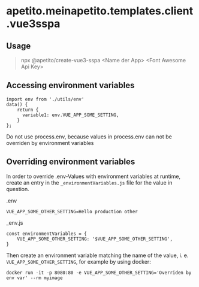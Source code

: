 # apetito.meinapetito.templates.client.vue3sspa
## Usage

> npx @apetito/create-vue3-sspa \<Name der App> \<Font Awesome Api Key>


## Accessing environment variables

```
import env from './utils/env'
data() {
    return {
      variable1: env.VUE_APP_SOME_SETTING,
    }
};
```

Do not use process.env, because values in process.env can not be overriden by environment variables

## Overriding environment variables

In order to override .env-Values with environment variables at runtime, create an entry in the ```_environmentVariables.js``` file for the value in question.

.env
```
VUE_APP_SOME_OTHER_SETTING=Hello production other
```

_env.js
```
const environmentVariables = {
    VUE_APP_SOME_OTHER_SETTING: '$VUE_APP_SOME_OTHER_SETTING',
}
```

Then create an environment variable matching the name of the value, i. e. ```VUE_APP_SOME_OTHER_SETTING```, for example by using docker:

```
docker run -it -p 8080:80 -e VUE_APP_SOME_OTHER_SETTING='Overriden by env var' --rm myimage
```